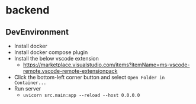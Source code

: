 # backend

## DevEnvironment

- Install docker
- Install docker compose plugin
- Install the below vscode extension
  - https://marketplace.visualstudio.com/items?itemName=ms-vscode-remote.vscode-remote-extensionpack
- Click the bottom-left corner button and select `Open Folder in Container...`
- Run server
  - `uvicorn src.main:app --reload --host 0.0.0.0`

